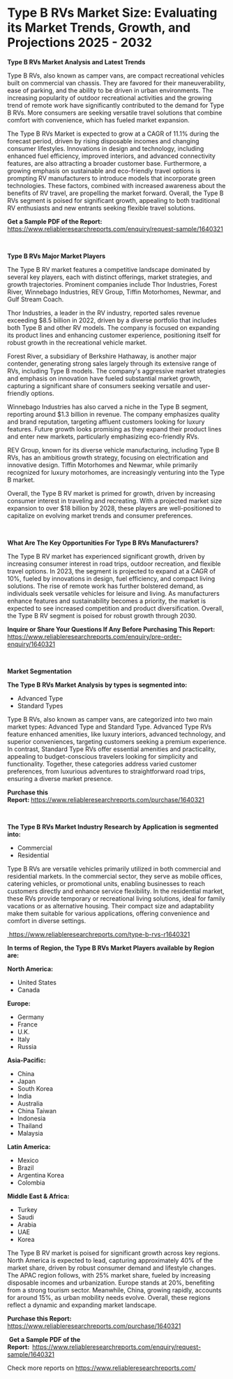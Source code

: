 <p><h1>Type B RVs Market Size: Evaluating its Market Trends, Growth, and Projections 2025 - 2032</h1></p><p><strong>Type B RVs Market Analysis and Latest Trends</strong></p>
<p><p>Type B RVs, also known as camper vans, are compact recreational vehicles built on commercial van chassis. They are favored for their maneuverability, ease of parking, and the ability to be driven in urban environments. The increasing popularity of outdoor recreational activities and the growing trend of remote work have significantly contributed to the demand for Type B RVs. More consumers are seeking versatile travel solutions that combine comfort with convenience, which has fueled market expansion.</p><p>The Type B RVs Market is expected to grow at a CAGR of 11.1% during the forecast period, driven by rising disposable incomes and changing consumer lifestyles. Innovations in design and technology, including enhanced fuel efficiency, improved interiors, and advanced connectivity features, are also attracting a broader customer base. Furthermore, a growing emphasis on sustainable and eco-friendly travel options is prompting RV manufacturers to introduce models that incorporate green technologies. These factors, combined with increased awareness about the benefits of RV travel, are propelling the market forward. Overall, the Type B RVs segment is poised for significant growth, appealing to both traditional RV enthusiasts and new entrants seeking flexible travel solutions.</p></p>
<p><strong>Get a Sample PDF of the Report:&nbsp;</strong> <a href="https://www.reliableresearchreports.com/enquiry/request-sample/1640321?utm_campaign=3190&utm_medium=2&utm_source=Github&utm_content=ia&utm_term=31032025&utm_id=type-b-rvs">https://www.reliableresearchreports.com/enquiry/request-sample/1640321</a></p>
<p>&nbsp;</p>
<p><strong>Type B RVs Major Market Players</strong></p>
<p><p>The Type B RV market features a competitive landscape dominated by several key players, each with distinct offerings, market strategies, and growth trajectories. Prominent companies include Thor Industries, Forest River, Winnebago Industries, REV Group, Tiffin Motorhomes, Newmar, and Gulf Stream Coach.</p><p>Thor Industries, a leader in the RV industry, reported sales revenue exceeding $8.5 billion in 2022, driven by a diverse portfolio that includes both Type B and other RV models. The company is focused on expanding its product lines and enhancing customer experience, positioning itself for robust growth in the recreational vehicle market.</p><p>Forest River, a subsidiary of Berkshire Hathaway, is another major contender, generating strong sales largely through its extensive range of RVs, including Type B models. The company's aggressive market strategies and emphasis on innovation have fueled substantial market growth, capturing a significant share of consumers seeking versatile and user-friendly options.</p><p>Winnebago Industries has also carved a niche in the Type B segment, reporting around $1.3 billion in revenue. The company emphasizes quality and brand reputation, targeting affluent customers looking for luxury features. Future growth looks promising as they expand their product lines and enter new markets, particularly emphasizing eco-friendly RVs.</p><p>REV Group, known for its diverse vehicle manufacturing, including Type B RVs, has an ambitious growth strategy, focusing on electrification and innovative design. Tiffin Motorhomes and Newmar, while primarily recognized for luxury motorhomes, are increasingly venturing into the Type B market.</p><p>Overall, the Type B RV market is primed for growth, driven by increasing consumer interest in traveling and recreating. With a projected market size expansion to over $18 billion by 2028, these players are well-positioned to capitalize on evolving market trends and consumer preferences.</p></p>
<p>&nbsp;</p>
<p><strong>What Are The Key Opportunities For Type B RVs Manufacturers?</strong></p>
<p><p>The Type B RV market has experienced significant growth, driven by increasing consumer interest in road trips, outdoor recreation, and flexible travel options. In 2023, the segment is projected to expand at a CAGR of 10%, fueled by innovations in design, fuel efficiency, and compact living solutions. The rise of remote work has further bolstered demand, as individuals seek versatile vehicles for leisure and living. As manufacturers enhance features and sustainability becomes a priority, the market is expected to see increased competition and product diversification. Overall, the Type B RV segment is poised for robust growth through 2030.</p></p>
<p><strong>Inquire or Share Your Questions If Any Before Purchasing This Report:</strong> <a href="https://www.reliableresearchreports.com/enquiry/pre-order-enquiry/1640321?utm_campaign=3190&utm_medium=2&utm_source=Github&utm_content=ia&utm_term=31032025&utm_id=type-b-rvs">https://www.reliableresearchreports.com/enquiry/pre-order-enquiry/1640321</a></p>
<p>&nbsp;</p>
<p><strong>Market Segmentation</strong></p>
<p><strong>The Type B RVs Market Analysis by types is segmented into:</strong></p>
<p><ul><li>Advanced Type</li><li>Standard Types</li></ul></p>
<p><p>Type B RVs, also known as camper vans, are categorized into two main market types: Advanced Type and Standard Type. Advanced Type RVs feature enhanced amenities, like luxury interiors, advanced technology, and superior conveniences, targeting customers seeking a premium experience. In contrast, Standard Type RVs offer essential amenities and practicality, appealing to budget-conscious travelers looking for simplicity and functionality. Together, these categories address varied customer preferences, from luxurious adventures to straightforward road trips, ensuring a diverse market presence.</p></p>
<p><strong>Purchase this Report:&nbsp;</strong><a href="https://www.reliableresearchreports.com/purchase/1640321?utm_campaign=3190&utm_medium=2&utm_source=Github&utm_content=ia&utm_term=31032025&utm_id=type-b-rvs">https://www.reliableresearchreports.com/purchase/1640321</a></p>
<p>&nbsp;</p>
<p><strong>The Type B RVs Market Industry Research by Application is segmented into:</strong></p>
<p><ul><li>Commercial</li><li>Residential</li></ul></p>
<p><p>Type B RVs are versatile vehicles primarily utilized in both commercial and residential markets. In the commercial sector, they serve as mobile offices, catering vehicles, or promotional units, enabling businesses to reach customers directly and enhance service flexibility. In the residential market, these RVs provide temporary or recreational living solutions, ideal for family vacations or as alternative housing. Their compact size and adaptability make them suitable for various applications, offering convenience and comfort in diverse settings.</p></p>
<p><a href="https://www.reliableresearchreports.com/type-b-rvs-r1640321?utm_campaign=3190&utm_medium=2&utm_source=Github&utm_content=ia&utm_term=31032025&utm_id=type-b-rvs">&nbsp;https://www.reliableresearchreports.com/type-b-rvs-r1640321</a></p>
<p><strong>In terms of Region, the Type B RVs Market Players available by Region are:</strong></p>
<p>
    <p> <strong> North America: </strong>
        <ul>
            <li>United States</li>
            <li>Canada</li>
        </ul>
        </p> 
    <p> <strong> Europe: </strong>
        <ul>
            <li>Germany</li>
            <li>France</li>
            <li>U.K.</li>
            <li>Italy</li>
            <li>Russia</li>
        </ul>
        </p> 
    <p> <strong> Asia-Pacific: </strong>
        <ul>
            <li>China</li>
            <li>Japan</li>
            <li>South Korea</li>
            <li>India</li>
            <li>Australia</li>
            <li>China Taiwan</li>
            <li>Indonesia</li>
            <li>Thailand</li>
            <li>Malaysia</li>
        </ul>
        </p> 
    <p> <strong> Latin America: </strong>
        <ul>
            <li>Mexico</li>
            <li>Brazil</li>
            <li>Argentina Korea</li>
            <li>Colombia</li>
        </ul>
        </p> 
    <p> <strong> Middle East & Africa: </strong>
        <ul>
            <li>Turkey</li>
            <li>Saudi</li>
            <li>Arabia</li>
            <li>UAE</li>
            <li>Korea</li>
        </ul>
    </p>
    </p>
<p><p>The Type B RV market is poised for significant growth across key regions. North America is expected to lead, capturing approximately 40% of the market share, driven by robust consumer demand and lifestyle changes. The APAC region follows, with 25% market share, fueled by increasing disposable incomes and urbanization. Europe stands at 20%, benefiting from a strong tourism sector. Meanwhile, China, growing rapidly, accounts for around 15%, as urban mobility needs evolve. Overall, these regions reflect a dynamic and expanding market landscape.</p></p>
<p><strong>Purchase this Report: </strong><a href="https://www.reliableresearchreports.com/purchase/1640321?utm_campaign=3190&utm_medium=2&utm_source=Github&utm_content=ia&utm_term=31032025&utm_id=type-b-rvs">https://www.reliableresearchreports.com/purchase/1640321</a></p>
<p>&nbsp;<strong>Get a Sample PDF of the Report:&nbsp;&nbsp;</strong><a href="https://www.reliableresearchreports.com/enquiry/request-sample/1640321?utm_campaign=3190&utm_medium=2&utm_source=Github&utm_content=ia&utm_term=31032025&utm_id=type-b-rvs">https://www.reliableresearchreports.com/enquiry/request-sample/1640321</a></p>
<p><strong></strong></p>
<p>Check more reports on <a href="https://www.reliableresearchreports.com/?utm_campaign=3190&utm_medium=2&utm_source=Github&utm_content=ia&utm_term=31032025&utm_id=type-b-rvs">https://www.reliableresearchreports.com/</a></p>